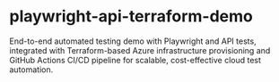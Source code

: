 # playwright-api-terraform-demo
End-to-end automated testing demo with Playwright and API tests, integrated with Terraform-based Azure infrastructure provisioning and GitHub Actions CI/CD pipeline for scalable, cost-effective cloud test automation.

